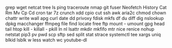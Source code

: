 grep
wget
netcat
tree
ls
ping
traceroute
nmap
git
fuser
Neofetch
History
Cat
Rm
Mv
Cp
Cd
cron
tar
7z
crunch
xdd
cpio
cut
 ssh
awk
aria2c
chmod
chown
chattr
write
wall
apg
curl
date
dd
privoxy
fdisk
mkfs
df
du
diff
dig
nslookup
dpkg
macchanger
ffmpeg
file
find
locate
free
ftp
mount - umount
gpg
head
tail
htop
kill - killall - pkill
ln
nl
lsattr
mkdir
mkfifo
mtr
nice
renice
nohup
netstat
pip3
pv
pwd
scp
sftp
sed
split
stat
strace
systemctl
tee
xargs
uniq
blkid
lsblk
w
less
watch
wc
youtube-dl
